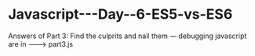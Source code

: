 # Javascript---Day--6-ES5-vs-ES6


Answers of Part 3: Find the culprits and nail them — debugging javascript are in  ---> part3.js
